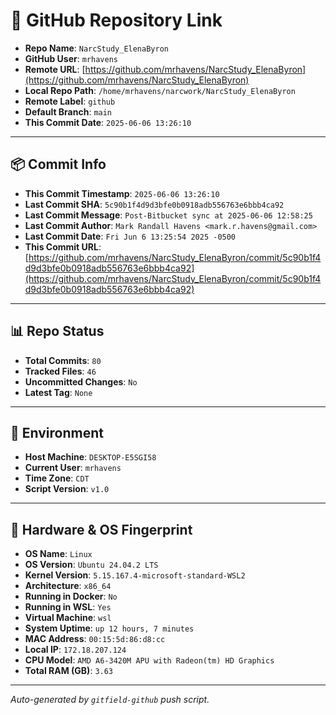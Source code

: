 # 🔗 GitHub Repository Link

- **Repo Name**: `NarcStudy_ElenaByron`
- **GitHub User**: `mrhavens`
- **Remote URL**: [https://github.com/mrhavens/NarcStudy_ElenaByron](https://github.com/mrhavens/NarcStudy_ElenaByron)
- **Local Repo Path**: `/home/mrhavens/narcwork/NarcStudy_ElenaByron`
- **Remote Label**: `github`
- **Default Branch**: `main`
- **This Commit Date**: `2025-06-06 13:26:10`

---

## 📦 Commit Info

- **This Commit Timestamp**: `2025-06-06 13:26:10`
- **Last Commit SHA**: `5c90b1f4d9d3bfe0b0918adb556763e6bbb4ca92`
- **Last Commit Message**: `Post-Bitbucket sync at 2025-06-06 12:58:25`
- **Last Commit Author**: `Mark Randall Havens <mark.r.havens@gmail.com>`
- **Last Commit Date**: `Fri Jun 6 13:25:54 2025 -0500`
- **This Commit URL**: [https://github.com/mrhavens/NarcStudy_ElenaByron/commit/5c90b1f4d9d3bfe0b0918adb556763e6bbb4ca92](https://github.com/mrhavens/NarcStudy_ElenaByron/commit/5c90b1f4d9d3bfe0b0918adb556763e6bbb4ca92)

---

## 📊 Repo Status

- **Total Commits**: `80`
- **Tracked Files**: `46`
- **Uncommitted Changes**: `No`
- **Latest Tag**: `None`

---

## 🧭 Environment

- **Host Machine**: `DESKTOP-E5SGI58`
- **Current User**: `mrhavens`
- **Time Zone**: `CDT`
- **Script Version**: `v1.0`

---

## 🧬 Hardware & OS Fingerprint

- **OS Name**: `Linux`
- **OS Version**: `Ubuntu 24.04.2 LTS`
- **Kernel Version**: `5.15.167.4-microsoft-standard-WSL2`
- **Architecture**: `x86_64`
- **Running in Docker**: `No`
- **Running in WSL**: `Yes`
- **Virtual Machine**: `wsl`
- **System Uptime**: `up 12 hours, 7 minutes`
- **MAC Address**: `00:15:5d:86:d8:cc`
- **Local IP**: `172.18.207.124`
- **CPU Model**: `AMD A6-3420M APU with Radeon(tm) HD Graphics`
- **Total RAM (GB)**: `3.63`

---

_Auto-generated by `gitfield-github` push script._
